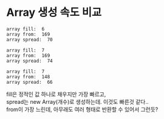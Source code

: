 # Array 생성 속도 비교

```
array fill:  6
array from:  169
array spread:  70

array fill:  7
array from:  169
array spread:  74

array fill:  7
array from:  148
array spread:  66
```

fill은 정적인 값 하나로 채우지만 가장 빠르고,  
spread는 new Array(개수)로 생성하는데. 이것도 빠른것 같다..  
from이 가장 느린데, 아무래도 여러 형태로 반환할 수 있어서 그런듯?
